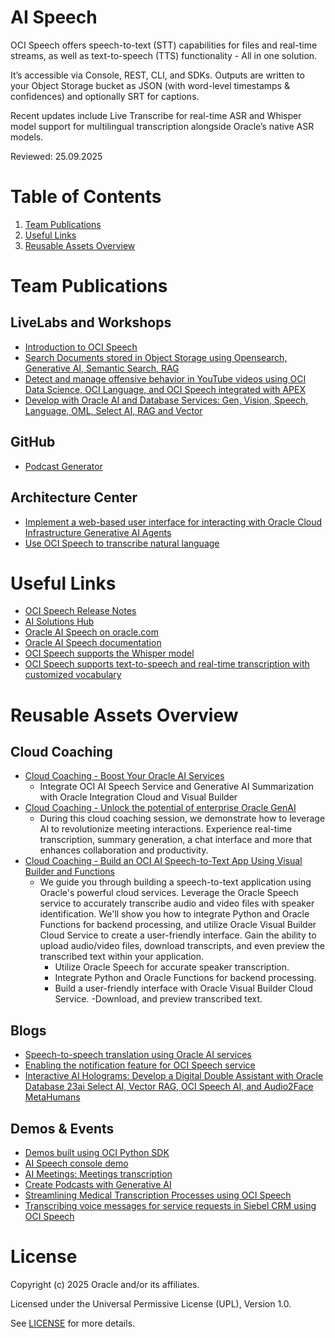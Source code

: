 # AI Speech

OCI Speech offers speech-to-text (STT) capabilities for files and real-time streams, as well as text-to-speech (TTS) functionality - All in one solution.

It’s accessible via Console, REST, CLI, and SDKs. Outputs are written to your Object Storage bucket as JSON (with word-level timestamps & confidences) and optionally SRT for captions.

Recent updates include Live Transcribe for real-time ASR and Whisper model support for multilingual transcription alongside Oracle’s native ASR models.

Reviewed: 25.09.2025

# Table of Contents
 
1. [Team Publications](#team-publications)
2. [Useful Links](#useful-links)
3. [Reusable Assets Overview](#reusable-assets-overview)
 
# Team Publications

## LiveLabs and Workshops
 
- [Introduction to OCI Speech](https://apexapps.oracle.com/pls/apex/r/dbpm/livelabs/view-workshop?wid=3135&clear=RR,180&session=106771425893627)
- [Search Documents stored in Object Storage using Opensearch, Generative AI, Semantic Search, RAG](https://apexapps.oracle.com/pls/apex/r/dbpm/livelabs/view-workshop?wid=3762)
- [Detect and manage offensive behavior in YouTube videos using OCI Data Science, OCI Language, and OCI Speech integrated with APEX](https://apexapps.oracle.com/pls/apex/r/dbpm/livelabs/view-workshop?wid=3867&clear=RR,180&session=110244305190461)
- [Develop with Oracle AI and Database Services: Gen, Vision, Speech, Language, OML, Select AI, RAG and Vector](https://apexapps.oracle.com/pls/apex/r/dbpm/livelabs/view-workshop?wid=3874&clear=RR,180&session=10041712875174)

## GitHub
- [Podcast Generator](https://github.com/oracle-devrel/technology-engineering/tree/main/ai/ai-speech/podcast-generator)

## Architecture Center
- [Implement a web-based user interface for interacting with Oracle Cloud Infrastructure Generative AI Agents](https://docs.oracle.com/en/solutions/oci-genai-speech/index.html)
- [Use OCI Speech to transcribe natural language](https://docs.oracle.com/en/solutions/ai-speech/index.html)

# Useful Links
 
- [OCI Speech Release Notes](https://docs.oracle.com/en-us/iaas/releasenotes/services/speech/index.htm)
- [AI Solutions Hub](https://www.oracle.com/artificial-intelligence/solutions/)
- [Oracle AI Speech on oracle.com](https://www.oracle.com/artificial-intelligence/speech/)
- [Oracle AI Speech documentation](https://docs.oracle.com/en-us/iaas/Content/speech/home.htm)
- [OCI Speech supports the Whisper model](https://blogs.oracle.com/ai-and-datascience/post/oci-speech-supports-the-whisper-model)
- [OCI Speech supports text-to-speech and real-time transcription with customized vocabulary](https://blogs.oracle.com/ai-and-datascience/post/oci-speech-texttospeech-realtime-transcription-custom-vocab)

# Reusable Assets Overview

## Cloud Coaching

- [Cloud Coaching - Boost Your Oracle AI Services](https://youtu.be/VVWTqqlIEhg)
    - Integrate OCI AI Speech Service and Generative AI Summarization with Oracle Integration Cloud and Visual Builder
- [Cloud Coaching - Unlock the potential of enterprise Oracle GenAI](https://www.youtube.com/watch?v=dtvP0DU7Mdg)
    - During this cloud coaching session, we demonstrate how to leverage AI to revolutionize meeting interactions. Experience real-time transcription, summary generation, a chat interface and more that enhances collaboration and productivity. 
- [Cloud Coaching - Build an OCI AI Speech-to-Text App Using Visual Builder and Functions](https://www.youtube.com/watch?v=9-KiORugqGc)
    - We guide you through building a speech-to-text application using Oracle's powerful cloud services. Leverage the Oracle Speech service to accurately transcribe audio and video files with speaker identification. We'll show you how to integrate Python and Oracle Functions for backend processing, and utilize Oracle Visual Builder Cloud Service to create a user-friendly interface. Gain the ability to upload audio/video files, download transcripts, and even preview the transcribed text within your application.
        - Utilize Oracle Speech for accurate speaker transcription. 
        - Integrate Python and Oracle Functions for backend processing.
        - Build a user-friendly interface with Oracle Visual Builder Cloud Service. 
         -Download, and preview transcribed text.

## Blogs
- [Speech-to-speech translation using Oracle AI services](https://blogs.oracle.com/ai-and-datascience/post/speech-to-speech-using-ai-services)
- [Enabling the notification feature for OCI Speech service](https://blogs.oracle.com/ai-and-datascience/post/notification-and-events-oci-speech-service)
- [Interactive AI Holograms: Develop a Digital Double Assistant with Oracle Database 23ai Select AI, Vector RAG, OCI Speech AI, and Audio2Face MetaHumans](https://blogs.oracle.com/developers/post/interactive-ai-holograms-develop-a-digital-double-assistant-with-oracle-database-23ai-select-ai-vector-rag-oci-speech-ai-and-audio2face-metahumans)

## Demos & Events

- [Demos built using OCI Python SDK](https://github.com/luigisaetta/oci-speech-demos)
- [AI Speech console demo](https://youtu.be/EWBSoSLNph8)
- [AI Meetings: Meetings transcription](https://www.oracle.com/artificial-intelligence/automate-meeting-transcriptions/)
- [Create Podcasts with Generative AI](https://www.oracle.com/artificial-intelligence/create-podcasts-with-generative-ai/)
- [Streamlining Medical Transcription Processes using OCI Speech](https://www.oracle.com/artificial-intelligence/enhancing-medical-transcription-with-oci-speech/)
- [Transcribing voice messages for service requests in Siebel CRM using OCI Speech](https://www.oracle.com/artificial-intelligence/transcribe-calls-oci-speech-siebel/)

 
# License
 
Copyright (c) 2025 Oracle and/or its affiliates.
 
Licensed under the Universal Permissive License (UPL), Version 1.0.
 
See [LICENSE](https://github.com/oracle-devrel/technology-engineering/blob/main/LICENSE) for more details.
